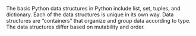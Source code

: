 The basic Python data structures in Python include list, set, tuples, and dictionary. Each of the data structures is unique in its own way. Data structures are “containers” that organize and group data according to type. The data structures differ based on mutability and order.
